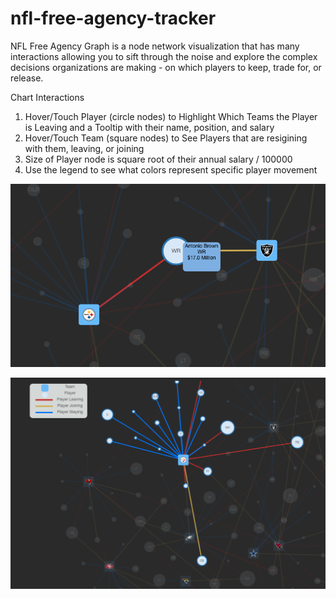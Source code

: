 # nfl-free-agency-tracker
<p>NFL Free Agency Graph is a node network visualization that has many interactions allowing you to sift through the noise and explore the complex decisions organizations are making - on which players to keep, trade for, or release.</p>

<p>Chart Interactions</p>
<ol>
<li>Hover/Touch Player (circle nodes) to Highlight Which Teams the Player is Leaving and a Tooltip with their name, position, and salary</li>
<li>Hover/Touch Team (square nodes) to See Players that are resigining with them, leaving, or joining</li>
<li>Size of Player node is square root of their annual salary / 100000</li>
<li>Use the legend to see what colors represent specific player movement</li>
</ol>

![Alt text](https://github.com/adv1996/nfl-free-agency-graph/blob/master/docs/hover_player.png)

![Alt text](https://github.com/adv1996/nfl-free-agency-graph/blob/master/docs/hover_team2.png)
